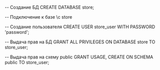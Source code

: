 -- Создание БД
CREATE DATABASE store;

-- Подключение к базе
\c store

-- Создание пользователя
CREATE USER store_user WITH PASSWORD 'password';

-- Выдача прав на БД
GRANT ALL PRIVILEGES ON DATABASE store TO store_user;

-- Выдача прав на схему public
GRANT USAGE, CREATE ON SCHEMA public TO store_user;



